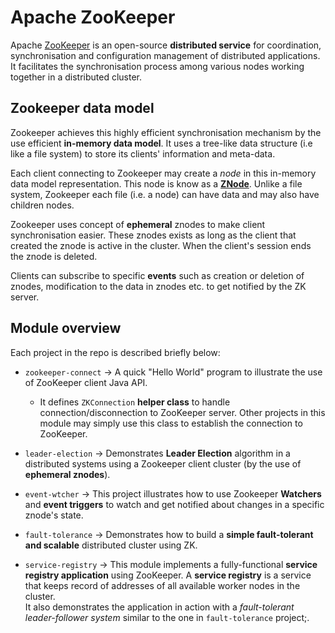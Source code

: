 # Apache ZooKeeper
Apache [ZooKeeper](https://zookeeper.apache.org) is an open-source **distributed service** for coordination, synchronisation and configuration management of distributed applications. It facilitates the synchronisation process among various nodes working together in a distributed cluster.

## Zookeeper data model

Zookeeper achieves this highly efficient synchronisation mechanism by the use efficient **in-memory data model**. It uses a tree-like data structure (i.e like a file system) to store its clients' information and meta-data.

Each client connecting to Zookeeper may create a *node* in this in-memory data model representation. This node is know as a **[ZNode](https://zookeeper.apache.org/doc/current/zookeeperOver.html)**. Unlike a file system, Zookeeper each file (i.e. a node) can have data and may also have children nodes. 

Zookeeper uses concept of  **ephemeral** znodes to make client  
synchronisation easier. These znodes exists as long as the client that created the znode is active in the cluster. When the client's session ends the znode is deleted. 

Clients can subscribe to specific **events** such as creation or deletion of znodes, modification to the data in znodes etc. to get notified by the ZK server.

## Module overview

Each project in the repo is described briefly below:

- `zookeeper-connect` -> A quick "Hello World" program to illustrate the use of ZooKeeper client Java API.
  - It defines `ZKConnection` **helper class** to handle connection/disconnection to ZooKeeper server. Other projects in this module may simply use this class to establish the connection to ZooKeeper.


- `leader-election` -> Demonstrates **Leader Election** algorithm in  a distributed systems using a Zookeeper client cluster (by the use of **ephemeral znodes**).


- `event-wtcher` -> This project illustrates how to use Zookeeper **Watchers** and **event triggers** to watch and get notified about changes in a specific znode's state.


- `fault-tolerance` -> Demonstrates how to build a **simple fault-tolerant and scalable** distributed cluster using ZK.

- `service-registry` -> This module implements a fully-functional **service registry application** using ZooKeeper. A **service registry** is a service that keeps record of addresses of all available worker nodes in the cluster.\
  It also demonstrates the application in action with a _fault-tolerant leader-follower system_ similar to the one in `fault-tolerance` project;.
